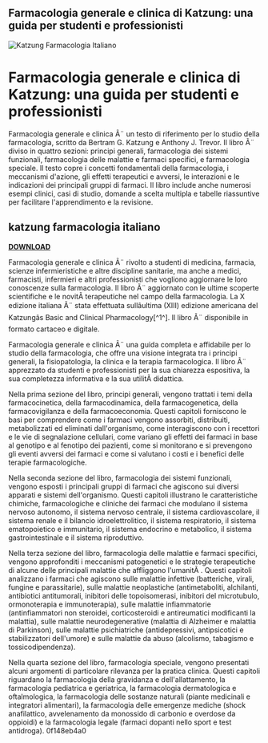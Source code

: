 ## Farmacologia generale e clinica di Katzung: una guida per studenti e professionisti

 
![Katzung Farmacologia Italiano](https://i1.sndcdn.com/avatars-Z3zByqt8Pq6zQj2O-nOxNqg-t500x500.jpg)

 
# Farmacologia generale e clinica di Katzung: una guida per studenti e professionisti
 
Farmacologia generale e clinica Ã¨ un testo di riferimento per lo studio della farmacologia, scritto da Bertram G. Katzung e Anthony J. Trevor. Il libro Ã¨ diviso in quattro sezioni: principi generali, farmacologia dei sistemi funzionali, farmacologia delle malattie e farmaci specifici, e farmacologia speciale. Il testo copre i concetti fondamentali della farmacologia, i meccanismi d'azione, gli effetti terapeutici e avversi, le interazioni e le indicazioni dei principali gruppi di farmaci. Il libro include anche numerosi esempi clinici, casi di studio, domande a scelta multipla e tabelle riassuntive per facilitare l'apprendimento e la revisione.
 
## katzung farmacologia italiano


[**DOWNLOAD**](https://www.google.com/url?q=https%3A%2F%2Fssurll.com%2F2tKGtj&sa=D&sntz=1&usg=AOvVaw3YqFQvp5SjmeMHLUWu6ZG5)

 
Farmacologia generale e clinica Ã¨ rivolto a studenti di medicina, farmacia, scienze infermieristiche e altre discipline sanitarie, ma anche a medici, farmacisti, infermieri e altri professionisti che vogliono aggiornare le loro conoscenze sulla farmacologia. Il libro Ã¨ aggiornato con le ultime scoperte scientifiche e le novitÃ  terapeutiche nel campo della farmacologia. La X edizione italiana Ã¨ stata effettuata sullâultima (XIII) edizione americana del Katzungâs Basic and Clinical Pharmacology[^1^]. Il libro Ã¨ disponibile in formato cartaceo e digitale.
 
Farmacologia generale e clinica Ã¨ una guida completa e affidabile per lo studio della farmacologia, che offre una visione integrata tra i principi generali, la fisiopatologia, la clinica e la terapia farmacologica. Il libro Ã¨ apprezzato da studenti e professionisti per la sua chiarezza espositiva, la sua completezza informativa e la sua utilitÃ  didattica.

Nella prima sezione del libro, principi generali, vengono trattati i temi della farmacocinetica, della farmacodinamica, della farmacogenetica, della farmacovigilanza e della farmacoeconomia. Questi capitoli forniscono le basi per comprendere come i farmaci vengono assorbiti, distribuiti, metabolizzati ed eliminati dall'organismo, come interagiscono con i recettori e le vie di segnalazione cellulari, come variano gli effetti dei farmaci in base al genotipo e al fenotipo dei pazienti, come si monitorano e si prevengono gli eventi avversi dei farmaci e come si valutano i costi e i benefici delle terapie farmacologiche.
 
Nella seconda sezione del libro, farmacologia dei sistemi funzionali, vengono esposti i principali gruppi di farmaci che agiscono sui diversi apparati e sistemi dell'organismo. Questi capitoli illustrano le caratteristiche chimiche, farmacologiche e cliniche dei farmaci che modulano il sistema nervoso autonomo, il sistema nervoso centrale, il sistema cardiovascolare, il sistema renale e il bilancio idroelettrolitico, il sistema respiratorio, il sistema ematopoietico e immunitario, il sistema endocrino e metabolico, il sistema gastrointestinale e il sistema riproduttivo.
 
Nella terza sezione del libro, farmacologia delle malattie e farmaci specifici, vengono approfonditi i meccanismi patogenetici e le strategie terapeutiche di alcune delle principali malattie che affliggono l'umanitÃ . Questi capitoli analizzano i farmaci che agiscono sulle malattie infettive (batteriche, virali, fungine e parassitarie), sulle malattie neoplastiche (antimetaboliti, alchilanti, antibiotici antitumorali, inibitori delle topoisomerasi, inibitori del microtubulo, ormonoterapia e immunoterapia), sulle malattie infiammatorie (antinfiammatori non steroidei, corticosteroidi e antireumatici modificanti la malattia), sulle malattie neurodegenerative (malattia di Alzheimer e malattia di Parkinson), sulle malattie psichiatriche (antidepressivi, antipsicotici e stabilizzatori dell'umore) e sulle malattie da abuso (alcolismo, tabagismo e tossicodipendenza).
 
Nella quarta sezione del libro, farmacologia speciale, vengono presentati alcuni argomenti di particolare rilevanza per la pratica clinica. Questi capitoli riguardano la farmacologia della gravidanza e dell'allattamento, la farmacologia pediatrica e geriatrica, la farmacologia dermatologica e oftalmologica, la farmacologia delle sostanze naturali (piante medicinali e integratori alimentari), la farmacologia delle emergenze mediche (shock anafilattico, avvelenamento da monossido di carbonio e overdose da oppioidi) e la farmacologia legale (farmaci dopanti nello sport e test antidroga).
 0f148eb4a0
